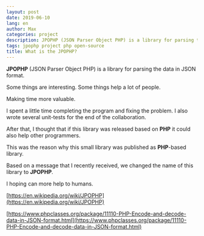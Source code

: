 ```yaml
---
layout: post
date: 2019-06-10
lang: en
author: Max
categories: project
description: JPOPHP (JSON Parser Object PHP) is a library for parsing the data in JSON format.
tags: jpophp project php open-source
title: What is the JPOPHP?
---
```


**JPOPHP** (JSON Parser Object PHP) is a library for parsing the data in JSON format.

Some things are interesting.
Some things help a lot of people.

Making time more valuable.

I spent a little time completing the program and fixing the problem.
I also wrote several unit-tests for the end of the collaboration.

After that, I thought that if this library was released based on **PHP** it could also help other programmers.

This was the reason why this small library was published as **PHP**-based library.

Based on a message that I recently received, we changed the name of this library to **JPOPHP**.

I hoping can more help to humans.

[https://en.wikipedia.org/wiki/JPOPHP](https://en.wikipedia.org/wiki/JPOPHP)

[https://www.phpclasses.org/package/11110-PHP-Encode-and-decode-data-in-JSON-format.html](https://www.phpclasses.org/package/11110-PHP-Encode-and-decode-data-in-JSON-format.html)

